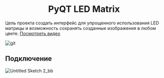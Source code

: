 <h1 align="center">PyQT LED Matrix</h1>

Цель проекта создать интерфейс для упрощенного использования LED матрицы и возможность сохранять созданные изображения в любом цвете.  [Посмотреть видео](http://url.here)

![git](https://user-images.githubusercontent.com/73754515/139665272-56c97c55-1a80-4f9a-8f92-7575713133cf.png)

## Подключение

![Untitled Sketch 2_bb](https://user-images.githubusercontent.com/73754515/140663943-771e519d-20ea-4a23-9c28-2899f0da5aa7.png)
